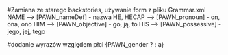 #Zamiana ze starego backstories, używanie form z pliku Grammar.xml
NAME --> [PAWN_nameDef] - nazwa
HE, HECAP --> [PAWN_pronoun] - on, ona, ono
HIM --> [PAWN_objective] - go, ją, to
HIS --> [PAWN_possessive] - jego, jej, tego

#dodanie wyrazów względem płci
{PAWN_gender ? : a}